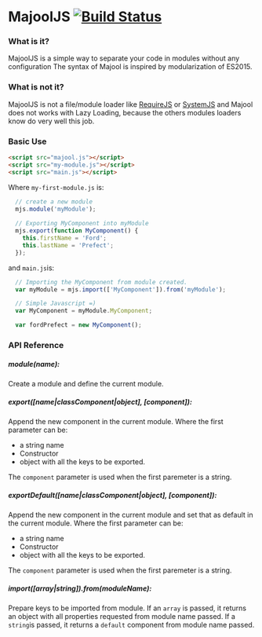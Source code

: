 MajoolJS [![Build Status](https://travis-ci.org/HenriqueLimas/majooljs.svg)](https://travis-ci.org/HenriqueLimas/majooljs)
========
### What is it?
MajoolJS is a simple way to separate your code in modules without any configuration
The syntax of Majool is inspired by modularization of ES2015.

### What is not it?
MajoolJS is not a file/module loader like [RequireJS](http://requirejs.org/) or [SystemJS](https://github.com/systemjs/systemjs) and Majool does not works with
Lazy Loading, because the others modules loaders know do very well this job.

### Basic Use
```html
<script src="majool.js"></script>
<script src="my-module.js"></script>
<script src="main.js"></script>
```
Where ```my-first-module.js``` is:

```javascript
  // create a new module
  mjs.module('myModule');
  
  // Exporting MyComponent into myModule
  mjs.export(function MyComponent() {
    this.firstName = 'Ford';
    this.lastName = 'Prefect';
  });
```

and ```main.js```is:

```javascript
  // Importing the MyComponent from module created.
  var myModule = mjs.import(['MyComponent']).from('myModule');

  // Simple Javascript =)
  var MyComponent = myModule.MyComponent;

  var fordPrefect = new MyComponent();
```

### API Reference

##### module(name):
Create a module and define the current module.
##### export([name|classComponent|object], [component]):
Append the new component in the current module. 
Where the first parameter can be:
  - a string name
  - Constructor
  - object with all the keys to be exported.

The ```component``` parameter is used when the first paremeter is a string.

##### exportDefault([name|classComponent|object], [component]):
Append the new component in the current module and set that as default in the current module.
Where the first parameter can be:
  - a string name
  - Constructor
  - object with all the keys to be exported.

The ```component``` parameter is used when the first paremeter is a string.

##### import([array|string]).from(moduleName):
Prepare keys to be imported from module.
If an ```array``` is passed, it returns an object with all properties requested from module name passed.
If a ```string```is passed, it returns a ```default``` component from module name passed.
